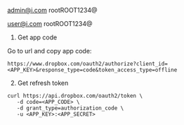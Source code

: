 admin@i.com
rootROOT1234@

user@i.com
rootROOT1234@


1. Get app code

Go to url and copy app code:
````angular2html
https://www.dropbox.com/oauth2/authorize?client_id=<APP_KEY>&response_type=code&token_access_type=offline
````

2. Get refresh token
````angular2html
curl https://api.dropbox.com/oauth2/token \
   -d code=<APP_CODE> \
   -d grant_type=authorization_code \
   -u <APP_KEY>:<APP_SECRET>
````